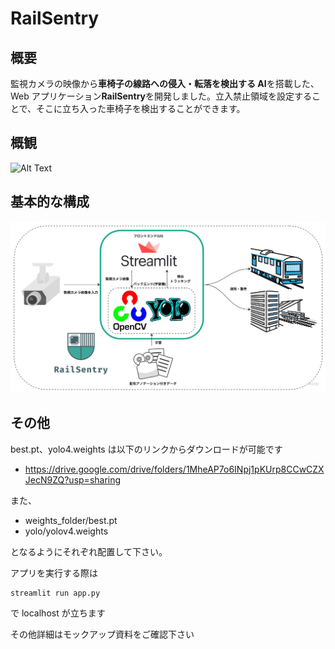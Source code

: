 # RailSentry

## 概要

監視カメラの映像から**車椅子の線路への侵入・転落を検出する AI**を搭載した、Web アプリケーション**RailSentry**を開発しました。立入禁止領域を設定することで、そこに立ち入った車椅子を検出することができます。

## 概観

![Alt Text](overview.gif)

## 基本的な構成

![Alt Text](Flowchart.jpg)

## その他

best.pt、yolo4.weights は以下のリンクからダウンロードが可能です

- https://drive.google.com/drive/folders/1MheAP7o6INpj1pKUrp8CCwCZXJecN9ZQ?usp=sharing

また、

- weights_folder/best.pt
- yolo/yolov4.weights

となるようにそれぞれ配置して下さい。

アプリを実行する際は

```
streamlit run app.py
```

で localhost が立ちます

その他詳細はモックアップ資料をご確認下さい
